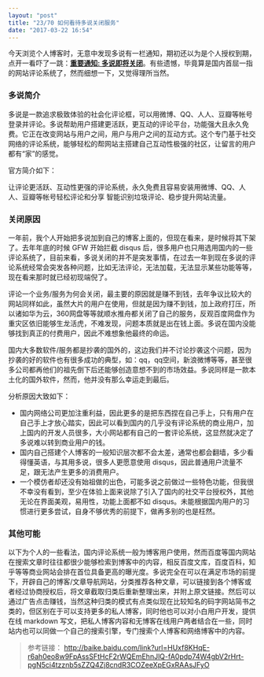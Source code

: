 ```yaml
---
layout: "post"
title: "23/70 如何看待多说关闭服务"
date: "2017-03-22 16:54"
---
```


今天浏览个人博客时，无意中发现多说有一栏通知，期初还以为是个人授权到期，点开一看吓了一跳：**[重要通知: 多说即将关闭](http://dev.duoshuo.com/threads/58d1169ae293b89a20c57241)**。有些遗憾，毕竟算是国内首屈一指的网站评论系统了，然而细想一下，又觉得理所当然。

### 多说简介

多说是一款追求极致体验的社会化评论框，可以用微博、QQ、人人、豆瓣等帐号登录并评论。多说帮助用户搭建更活跃，更互动的评论平台，功能强大且永久免费。它正在改变网站与用户之间，用户与用户之间的互动方式。这个专门基于社交网络的评论系统，能够轻松的帮网站主搭建自己互动性极强的社区，让留言的用户都有“家”的感觉。

官方简介如下：

让评论更活跃、互动性更强的评论系统，永久免费且容易安装用微博、QQ、人人、豆瓣等帐号轻松评论和分享
智能识别垃圾评论、稳步提升网站流量。

### 关闭原因

一年前，我个人开始把多说加到自己的博客上面的，但现在看来，是时候将其下架了。去年年底的时候 GFW 开始拦截 disqus 后，很多用户也只用选用国内的一些评论系统了，目前来看，多说关闭的并不是突发事情，在过去一年到现在多说的评论系统经常会突发各种问题，比如无法评论，无法加载，无法显示某些功能等等，现在看来那时就已经初现端倪了。

评论一个业务/服务为何会关闭，最主要的原因就是赚不到钱，去年争议比较大的网站同样如此，虽然大片的用户在使用，但就是因为赚不到钱，加上政府打压，所以诸如华为云，360网盘等等就顺水推舟都关闭了自己的服务，反观百度网盘作为重灾区依旧能够生龙活虎，不难发现，问题本质就是出在钱上面。多说在国内没能够找到真正的付费用户，因此不难想象他最终的命运。

国内大多数软件/服务都是抄袭的国外的，这边我们并不讨论抄袭这个问题，因为抄袭的好的软件也有很多成功的典型，如：qq，qq空间，新浪微博等等，甚至很多公司都再他们的祖先倒下后还能够创造意想不到的市场效益。多说同样是一款本土化的国外软件，然而，他并没有那么幸运走到最后。

分析原因大致如下：
- 国内网络公司更加注重利益，因此更多的是把东西捏在自己手上，只有用户在自己手上才放心踏实，因此可以看到国内的几乎没有评论系统的商业用户，加上国内的开发人员很多，大小网站都有自己的一套评论系统，这显然就决定了多说难以转到商业用户的钱。
- 国内自己搭建个人博客的一般知识层次都不会太差，通常也都会翻墙，多少看得懂英语，与其用多说，很多人更愿意使用 disqus，因此普通用户流量不足，跟无法产生更多的消费用户。
- 一个模仿者却还没有始祖做的出色，可能多说之前做过一些特色功能，但我很不幸没有看到，至少在体验上面来说除了引入了国内的社交平台授权外，其他无论在界面美观，易用性，功能上面都不如 disqus。未能根据国内用户的习惯进行更多尝试，自身不够优秀的前提下，做再多别的也是枉然。

### 其他可能

以下为个人的一些看法，国内评论系统一般为博客用户使用，然而百度等国内网站在搜索文章时往往都很少能够检索到博客中的内容，相反百度文库，百度百科，知乎等等商业网站会排在首位具备更高的曝光度。多说完全在可以在满足市场的前提下，开辟自己的博客/文章导航网站，分类推荐各种文章，可以链接到各个博客或者经过协商授权后，将文章截取归类后重新整理出来，并附上原文链接。然后可以通过广告点击赚钱，当然这种归类的模式有点类似现在比较知名的码字网站简书之类的，但区别在于可以支持更多的私人博客，同时他也可以对小白用户开发，提供在线 markdown 写文，把私人博客内容和无博客在线用户两者结合在一些，同时站内也可以同做一个自己的搜索引擎，专门搜索个人博客和网络博客中的内容。


> 参考链接：
> http://baike.baidu.com/link?url=HUxf8KHqE-r6ah0eo8w9FpAssSFtHcF2rWQEmEhnJlQ-fA0pdp74W4gbV2rHrt-pgN5ci4tzznb5sZZQ4Zj8cndR3COZeeXpEGxRAAsJFyO
